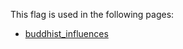 This flag is used in the following pages:
 - [buddhist_influences](../events/buddhist_influences.md)
